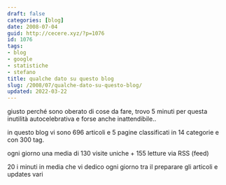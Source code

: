 ```yaml
---
draft: false
categories: [blog]
date: 2008-07-04
guid: http://cecere.xyz/?p=1076
id: 1076
tags:
- blog
- google
- statistiche
- stefano
title: qualche dato su questo blog
slug: /2008/07/qualche-dato-su-questo-blog/
updated: 2022-03-22
---
```


giusto perché sono oberato di cose da fare, trovo 5 minuti per questa inutilità autocelebrativa e forse anche inattendibile..

in questo blog vi sono 696 articoli e 5 pagine classificati in 14 categorie e con 300 tag.

ogni giorno una media di 130 visite uniche + 155 letture via RSS (feed)

20 i minuti in media che vi dedico ogni giorno tra il preparare gli articoli e updates vari